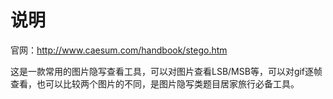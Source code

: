 # 说明

官网：http://www.caesum.com/handbook/stego.htm

这是一款常用的图片隐写查看工具，可以对图片查看LSB/MSB等，可以对gif逐帧查看，也可以比较两个图片的不同，是图片隐写类题目居家旅行必备工具。